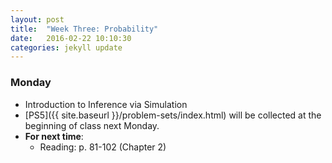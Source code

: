 ```yaml
---
layout: post
title:  "Week Three: Probability"
date:   2016-02-22 10:10:30
categories: jekyll update
---
```


### Monday
- Introduction to Inference via Simulation
- [PS5]({{ site.baseurl }}/problem-sets/index.html) will be collected at the beginning of class next Monday.
- **For next time**:
    - Reading: p. 81-102 (Chapter 2)

<!--
### Tuesday
- <a href = "{{ site.baseurl }}/assets/week-03/probability.html" target = "_blank">Lab 3: Probability</a>

### Wednesday
- Independence and Conditional Probability
- **For next time**:
    - Reading: p. 315-323 (Appendix A)

### Friday
- Practice: Conditional Probability
-->
